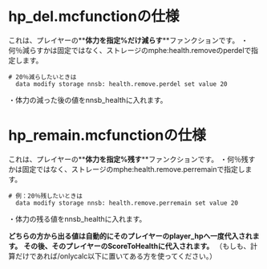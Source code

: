 # hp_del.mcfunctionの仕様
  これは、プレイヤーの**__体力を指定%だけ減らす__**ファンクションです。
  ・何％減らすかは固定ではなく、ストレージのmphe:health.removeのperdelで指定します。

```mcfunction
# 20％減らしたいときは 
  data modify storage nnsb: health.remove.perdel set value 20
```
・体力の減った後の値をnnsb_healthに入れます。  


# hp_remain.mcfunctionの仕様
  これは、プレイヤーの**__体力を指定%残す__**ファンクションです。
  ・何％残すかは固定ではなく、ストレージのmphe:health.remove.perremainで指定します。

```mcfunction
# 例：20％残したいときは 
  data modify storage nnsb: health.remove.perremain set value 20
```
・体力の残る値をnnsb_healthに入れます。

**どちらの方から出る値は自動的にそのプレイヤーのplayer_hpへ一度代入されます。**
**その後、そのプレイヤーのScoreToHealthに代入されます。**
（もしも、計算だけであれば/onlycalc以下に置いてある方を使ってください。）